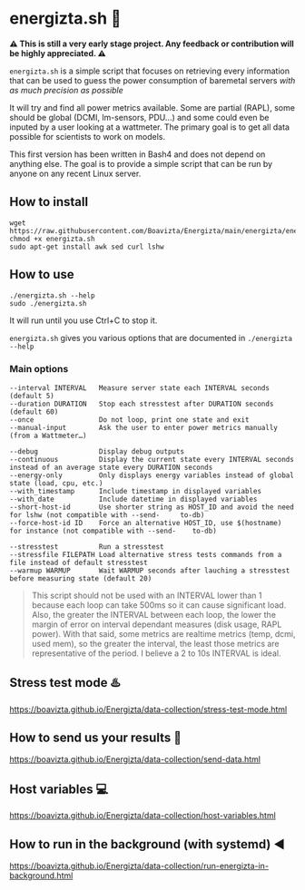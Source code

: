 # energizta.sh :satellite:

**:warning: This is still a very early stage project. Any feedback or contribution will be highly appreciated. :warning:**

`energizta.sh` is a simple script that focuses on retrieving every information that can be used to guess the power consumption of baremetal servers *with as much precision as possible*

It will try and find all power metrics available. Some are partial (RAPL), some should be global (DCMI, lm-sensors, PDU…) and some could even be inputed by a user looking at a wattmeter. The primary goal is to get all data possible for scientists to work on models.

This first version has been written in Bash4 and does not depend on anything else. The goal is to provide a simple script that can be run by anyone on any recent Linux server.

## How to install

```
wget https://raw.githubusercontent.com/Boavizta/Energizta/main/energizta/energizta.sh
chmod +x energizta.sh
sudo apt-get install awk sed curl lshw
```

## How to use

```
./energizta.sh --help
sudo ./energizta.sh
```

It will run until you use Ctrl+C to stop it.

`energizta.sh` gives you various options that are documented in `./energizta --help`

### Main options

```
--interval INTERVAL   Measure server state each INTERVAL seconds (default 5)
--duration DURATION   Stop each stresstest after DURATION seconds (default 60)
--once                Do not loop, print one state and exit
--manual-input        Ask the user to enter power metrics manually (from a Wattmeter…)

--debug               Display debug outputs
--continuous          Display the current state every INTERVAL seconds instead of an average state every DURATION seconds
--energy-only         Only displays energy variables instead of global state (load, cpu, etc.)
--with_timestamp      Include timestamp in displayed variables
--with_date           Include datetime in displayed variables
--short-host-id       Use shorter string as HOST_ID and avoid the need for lshw (not compatible with --send-     to-db)
--force-host-id ID    Force an alternative HOST_ID, use $(hostname) for instance (not compatible with --send-    to-db)

--stresstest          Run a stresstest
--stressfile FILEPATH Load alternative stress tests commands from a file instead of default stresstest
--warmup WARMUP       Wait WARMUP seconds after lauching a stresstest before measuring state (default 20)

```

> This script should not be used with an INTERVAL lower than 1 because each loop can take 500ms so it can cause significant load. Also, the greater the INTERVAL between each loop, the lower the margin of error on interval dependant measures (disk usage, RAPL power). With that said, some metrics are realtime metrics (temp, dcmi, used mem), so the greater the interval, the least those metrics are representative of the period. I believe a 2 to 10s INTERVAL is ideal.

## Stress test mode ♨️

https://boavizta.github.io/Energizta/data-collection/stress-test-mode.html


## How to send us your results 📧

https://boavizta.github.io/Energizta/data-collection/send-data.html

## Host variables 💻

https://boavizta.github.io/Energizta/data-collection/host-variables.html

## How to run in the background (with systemd) ◀️

https://boavizta.github.io/Energizta/data-collection/run-energizta-in-background.html
